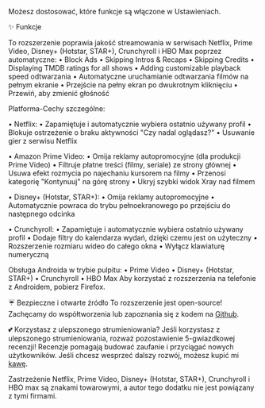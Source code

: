 Możesz dostosować, które funkcje są włączone w Ustawieniach.

✨ Funkcje

To rozszerzenie poprawia jakość streamowania w serwisach Netflix, Prime Video, Disney+ (Hotstar, STAR+), Crunchyroll i HBO Max poprzez automatyczne:
  • Block Ads
  • Skipping Intros & Recaps
  • Skipping Credits
  • Displaying TMDB ratings for all shows
  • Adding customizable playback speed odtwarzania
  • Automatyczne uruchamianie odtwarzania filmów na pełnym ekranie
  • Przejście na pełny ekran po dwukrotnym kliknięciu
  • Przewiń, aby zmienić głośność

Platforma-Cechy szczególne:

  • Netflix:
      • Zapamiętuje i automatycznie wybiera ostatnio używany profil
      • Blokuje ostrzeżenie o braku aktywności "Czy nadal oglądasz?"
      • Usuwanie gier z serwisu Netflix

  • Amazon Prime Video:
      • Omija reklamy autopromocyjne (dla produkcji Prime Video)
      • Filtruje płatne treści (filmy, seriale) ze strony głównej
      • Usuwa efekt rozmycia po najechaniu kursorem na filmy
      • Przenosi kategorię "Kontynuuj" na górę strony
      • Ukryj szybki widok Xray nad filmem

  • Disney+ (Hotstar, STAR+):
      • Omija reklamy autopromocyjne
      • Automatycznie powraca do trybu pełnoekranowego po przejściu do następnego odcinka

  • Crunchyroll:
      • Zapamiętuje i automatycznie wybiera ostatnio używany profil
      • Dodaje filtry do kalendarza wydań, dzięki czemu jest on użyteczny
      • Rozszerzenie rozmiaru wideo do całego okna
      • Wyłącz klawiaturę numeryczną

Obsługa Androida w trybie pulpitu:
  • Prime Video
  • Disney+ (Hotstar, STAR+)
  • Crunchyroll
  • HBO Max
  Aby korzystać z rozszerzenia na telefonie z Androidem, pobierz Firefox.

☔ Bezpieczne i otwarte źródło
To rozszerzenie jest open-source! Zachęcamy do współtworzenia lub zapoznania się z kodem na [Github](https://github.com/Dreamlinerm/Netflix-Prime-Auto-Skip).

💕 Korzystasz z ulepszonego strumieniowania?
Jeśli korzystasz z ulepszonego strumieniowania, rozważ pozostawienie 5-gwiazdkowej recenzji! Recenzje pomagają budować zaufanie i przyciągać nowych użytkowników.
Jeśli chcesz wesprzeć dalszy rozwój, możesz kupić mi [kawę](https://github.com/sponsors/Dreamlinerm).

Zastrzeżenie
Netflix, Prime Video, Disney+ (Hotstar, STAR+), Crunchyroll i HBO max są znakami towarowymi, a autor tego dodatku nie jest powiązany z tymi firmami.
